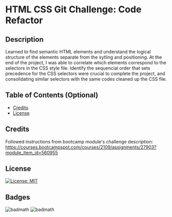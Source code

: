 # HTML CSS Git Challenge: Code Refactor

## Description

Learned to find semantic HTML elements and understand the logical structure of the elements separate from the sytling and positioning. At the end of the project, I was able to correlate which elements correspond to the selectors in the CSS style file. Identify the sequencial order that sets precedence for the CSS selectors were crucial to complete the project, and consolidating similar selectors with the same codes cleaned up the CSS file.

## Table of Contents (Optional)

- [Credits](#credits)
- [License](#license)

## Credits

Followed instructions from bootcamp module's challenge description: https://courses.bootcampspot.com/courses/2109/assignments/27903?module_item_id=560955

## License

[![License: MIT](https://img.shields.io/badge/License-MIT-yellow.svg)](https://opensource.org/licenses/MIT)

## Badges

![badmath](https://img.shields.io/badge/HTML-59.4%25-orange)
![badmath](https://img.shields.io/badge/CSS-40.6-purple)